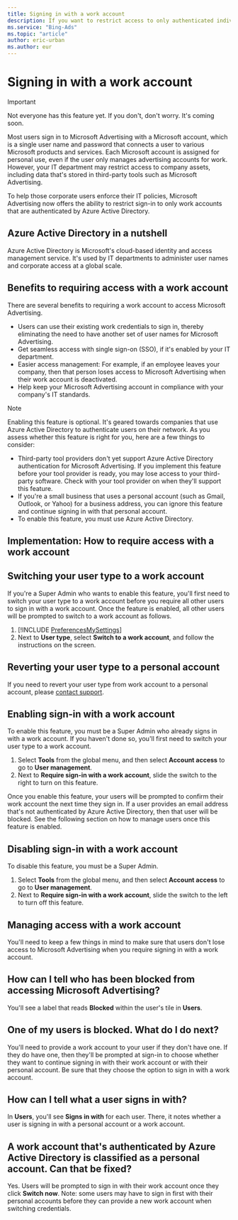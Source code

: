```yaml
---
title: Signing in with a work account
description: If you want to restrict access to only authenticated individuals at your company, you can require users to sign in with a work account.
ms.service: "Bing-Ads"
ms.topic: "article"
author: eric-urban
ms.author: eur
---
```


# Signing in with a work account

> [!IMPORTANT]
> Not everyone has this feature yet. If you don't, don't worry. It's coming soon.

Most users sign in to Microsoft Advertising with a Microsoft account, which is a single user name and password that connects a user to various Microsoft products and services. Each Microsoft account is assigned for personal use, even if the user only manages advertising accounts for work. However, your IT department may restrict access to company assets, including data that's stored in third-party tools such as Microsoft Advertising.

To help those corporate users enforce their IT policies, Microsoft Advertising now offers the ability to restrict sign-in to only work accounts that are authenticated by Azure Active Directory.

## Azure Active Directory in a nutshell

Azure Active Directory is Microsoft's cloud-based identity and access management service. It's used by IT departments to administer user names and corporate access at a global scale.

## Benefits to requiring access with a work account

There are several benefits to requiring a work account to access Microsoft Advertising.

- Users can use their existing work credentials to sign in, thereby eliminating the need to have another set of user names for Microsoft Advertising.
- Get seamless access with single sign-on (SSO), if it's enabled by your IT department.
- Easier access management: For example, if an employee leaves your company, then that person loses access to Microsoft Advertising when their work account is deactivated.
- Help keep your Microsoft Advertising account in compliance with your company's IT standards.

> [!NOTE]
> Enabling this feature is optional. It's geared towards companies that use Azure Active Directory to authenticate users on their network. As you assess whether this feature is right for you, here are a few things to consider:
> 
> - Third-party tool providers don't yet support Azure Active Directory authentication for Microsoft Advertising. If you implement this feature before your tool provider is ready, you may lose access to your third-party software. Check with your tool provider on when they'll support this feature.
> - If you're a small business that uses a personal account (such as Gmail, Outlook, or Yahoo) for a business address, you can ignore this feature and continue signing in with that personal account.
> - To enable this feature, you must use Azure Active Directory.

## Implementation: How to require access with a work account

## Switching your user type to a work account
If you're a Super Admin who wants to enable this feature, you'll first need to switch your user type to a work account before you require all other users to sign in with a work account. Once the feature is enabled, all other users will be prompted to switch to a work account as follows.

1. [!INCLUDE [PreferencesMySettings](./includes/PreferencesMySettings.md)]
1. Next to **User type**, select **Switch to a work account**, and follow the instructions on the screen.

## Reverting your user type to a personal account
If you need to revert your user type from work account to a personal account, please [contact support](https://go.microsoft.com/fwlink?LinkId=398371).

## Enabling sign-in with a work account
To enable this feature, you must be a Super Admin who already signs in with a work account. If you haven't done so, you'll first need to switch your user type to a work account.

1. Select **Tools** from the global menu, and then select **Account access** to go to **User management**.
1. Next to **Require sign-in with a work account**, slide the switch to the right to turn on this feature.

Once you enable this feature, your users will be prompted to confirm their work account the next time they sign in. If a user provides an email address that's not authenticated by Azure Active Directory, then that user will be blocked. See the following section on how to manage users once this feature is enabled.

## Disabling sign-in with a work account
To disable this feature, you must be a Super Admin.

1. Select **Tools** from the global menu, and then select **Account access** to go to **User management**.
1. Next to **Require sign-in with a work account**, slide the switch to the left to turn off this feature.

## Managing access with a work account

You'll need to keep a few things in mind to make sure that users don't lose access to Microsoft Advertising when you require signing in with a work account.

## How can I tell who has been blocked from accessing Microsoft Advertising?
You'll see a label that reads **Blocked** within the user's tile in **Users**.

## One of my users is blocked. What do I do next?
You'll need to provide a work account to your user if they don't have one. If they do have one, then they'll be prompted at sign-in to choose whether they want to continue signing in with their work account or with their personal account. Be sure that they choose the option to sign in with a work account.

## How can I tell what a user signs in with?
In **Users**, you'll see **Signs in with** for each user. There, it notes whether a user is signing in with a personal account or a work account.

## A work account that's authenticated by Azure Active Directory is classified as a personal account. Can that be fixed?
Yes. Users will be prompted to sign in with their work account once they click **Switch now**. Note: some users may have to sign in first with their personal accounts before they can provide a new work account when switching credentials.


